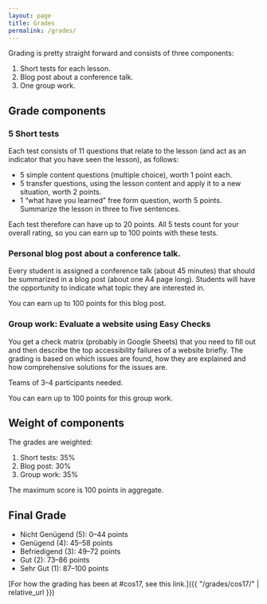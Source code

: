 ```yaml
---
layout: page
title: Grades
permalink: /grades/
---
```


Grading is pretty straight forward and consists of three components:

1. Short tests for each lesson.
2. Blog post about a conference talk.
3. One group work.

## Grade components

### 5 Short tests

Each test consists of 11 questions that relate to the lesson (and act as an indicator that you have seen the lesson), as follows:

* 5 simple content questions (multiple choice), worth 1 point each.
* 5 transfer questions, using the lesson content and apply it to a new situation, worth 2 points.
* 1 “what have you learned” free form question, worth 5 points. Summarize the lesson in three to five sentences.

Each test therefore can have up to 20 points. All 5 tests count for your overall rating, so you can earn up to 100 points with these tests.

### Personal blog post about a conference talk.

Every student is assigned a conference talk (about 45 minutes) that should be summarized in a blog post (about one A4 page long). Students will have the opportunity to indicate what topic they are interested in.

You can earn up to 100 points for this blog post.

### Group work: Evaluate a website using Easy Checks

You get a check matrix (probably in Google Sheets) that you need to fill out and then describe the top accessibility failures of a website briefly. The grading is based on which issues are found, how they are explained and how comprehensive solutions for the issues are.

Teams of 3–4 participants needed.

You can earn up to 100 points for this group work.

## Weight of components

The grades are weighted:

1. Short tests: 35%
2. Blog post: 30%
3. Group work: 35%

The maximum score is 100 points in aggregate.

## Final Grade

* Nicht Genügend (5): 0–44 points
* Genügend (4): 45–58 points
* Befriedigend (3): 49–72 points
* Gut (2): 73–86 points
* Sehr Gut (1): 87–100 points

[For how the grading has been at #cos17, see this link.]({{ "/grades/cos17/" | relative_url }})
